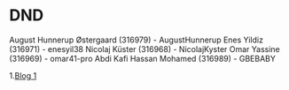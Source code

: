# DND
August Hunnerup Østergaard (316979) - AugustHunnerup
Enes Yildiz (316971) - enesyil38
Nicolaj Küster (316968) - NicolajKyster
Omar Yassine (316969) - omar41-pro
Abdi Kafi Hassan Mohamed (316989) - GBEBABY

1.[Blog 1](https://github.com/AugustHunnerup/DND/blob/main/Blog%231.md)
